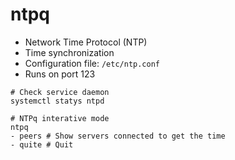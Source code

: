 # ntpq

- Network Time Protocol (NTP)
- Time synchronization
- Configuration file: `/etc/ntp.conf`
- Runs on port 123

```shell
# Check service daemon
systemctl statys ntpd
```

```shell
# NTPq interative mode
ntpq
- peers # Show servers connected to get the time
- quite # Quit
```
